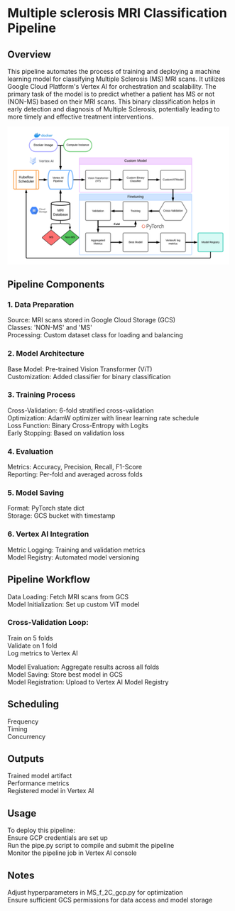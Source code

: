 # Multiple sclerosis MRI Classification Pipeline

## Overview
This pipeline automates the process of training and deploying a machine learning model for classifying Multiple Sclerosis (MS) MRI scans. It utilizes Google Cloud Platform's Vertex AI for orchestration and scalability. The primary task of the model is to predict whether a patient has MS or not (NON-MS) based on their MRI scans. This binary classification helps in early detection and diagnosis of Multiple Sclerosis, potentially leading to more timely and effective treatment interventions.

<img src="gcp_ms_mri_pipe_flow.png" width="500">

## Pipeline Components

### 1. Data Preparation
Source: MRI scans stored in Google Cloud Storage (GCS)   
Classes: 'NON-MS' and 'MS'   
Processing: Custom dataset class for loading and balancing   

### 2. Model Architecture
Base Model: Pre-trained Vision Transformer (ViT)   
Customization: Added classifier for binary classification   
   
### 3. Training Process
Cross-Validation: 6-fold stratified cross-validation   
Optimization: AdamW optimizer with linear learning rate schedule   
Loss Function: Binary Cross-Entropy with Logits   
Early Stopping: Based on validation loss   

### 4. Evaluation
Metrics: Accuracy, Precision, Recall, F1-Score   
Reporting: Per-fold and averaged across folds   

### 5. Model Saving
Format: PyTorch state dict   
Storage: GCS bucket with timestamp   

### 6. Vertex AI Integration  
Metric Logging: Training and validation metrics   
Model Registry: Automated model versioning   

## Pipeline Workflow
Data Loading: Fetch MRI scans from GCS   
Model Initialization: Set up custom ViT model   
### Cross-Validation Loop:   
Train on 5 folds   
Validate on 1 fold   
Log metrics to Vertex AI   
   
Model Evaluation: Aggregate results across all folds   
Model Saving: Store best model in GCS   
Model Registration: Upload to Vertex AI Model Registry   

## Scheduling
Frequency   
Timing   
Concurrency   

## Outputs
Trained model artifact   
Performance metrics   
Registered model in Vertex AI   

## Usage
To deploy this pipeline:   
Ensure GCP credentials are set up   
Run the pipe.py script to compile and submit the pipeline   
Monitor the pipeline job in Vertex AI console   

## Notes
Adjust hyperparameters in MS_f_2C_gcp.py for optimization   
Ensure sufficient GCS permissions for data access and model storage   
 
